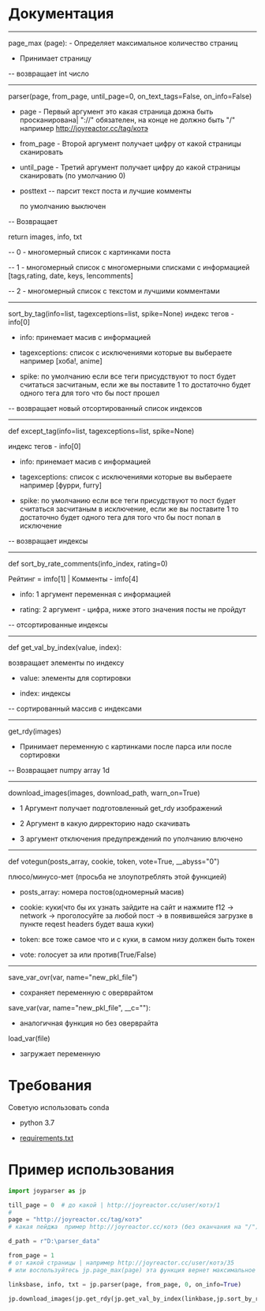 # Документация
-  -  -  -  -  -  -  -  -  -  -  -  -  -  -  -  -  -  -  -  -  -  -  -  -  -  -  -  -  -  -  -  -  -  -  -  -  -  -
page_max (page): - Определяет максимальное количество страниц

- Принимает страницу

-- возвращает int число
-  -  -  -  -  -  -  -  -  -  -  -  -  -  -  -  -  -  -  -  -  -  -  -  -  -  -  -  -  -  -  -  -  -  -  -  -  -  -
parser(page, from_page, until_page=0, on_text_tags=False, on_info=False)

- page - Первый аргумент это какая страница дожна быть просканирована| "://" обязателен, на конце не должно быть "/"
например http://joyreactor.cc/tag/котэ

- from_page - Второй аргумент получает цифру от какой страницы сканировать


- until_page - Третий аргумент получает цифру до какой страницы сканировать (по умолчанию 0)


- posttext -- парсит текст поста и лучшие комменты

    по умолчанию выключен

-- Возвращает

return images, info, txt
    
-- 0 - многомерный список с картинками поста
    
-- 1 - многомерный список с многомерными списками с информацией  [tags,rating, date, keys, lencomments]
    
-- 2 - многомерный список с текстом и лучшими комментами

-  -  -  -  -  -  -  -  -  -  -  -  -  -  -  -  -  -  -  -  -  -  -  -  -  -  -  -  -  -  -  -  -  -  -  -  -  -  -
sort_by_tag(info=list, tagexceptions=list, spike=None)
     индекс тегов - info[0]


   - info: принемает масив с информацией
   
   - tagexceptions: список с исключениями которые вы выбераете например [хоба!, anime]
   
   - spike: по умолчанию если все теги присудствуют то пост будет считаться
    засчитаным, если же вы поставите 1 то достаточно будет одного тега для того что бы пост прошел
    
   -- возвращает новый отсортированный список индексов
    
-  -  -  -  -  -  -  -  -  -  -  -  -  -  -  -  -  -  -  -  -  -  -  -  -  -  -  -  -  -  -  -  -  -  -  -  -  -  -
def except_tag(info=list, tagexceptions=list, spike=None)
    
   индекс тегов - info[0]

 - info: принемает масив с информацией
 
 - tagexceptions: список с исключениями которые вы выбераете например [фурри, furry]
 
 - spike: по умолчанию если все теги присудствуют то пост будет считаться
    засчитаным в исключение, если же вы поставите 1 то достаточно будет одного тега для того что бы пост попал в исключение
    
 -- возвращает индексы
-  -  -  -  -  -  -  -  -  -  -  -  -  -  -  -  -  -  -  -  -  -  -  -  -  -  -  -  -  -  -  -  -  -  -  -  -  -  -
def sort_by_rate_comments(info_index, rating=0)
    
   Рейтинг = imfo[1] | Комменты - imfo[4]

 - info: 1 аргумент переменная с информацией
 
 - rating: 2 аргумент - цифра, ниже этого значения посты не пройдут
 
 -- отсортированные индексы
-  -  -  -  -  -  -  -  -  -  -  -  -  -  -  -  -  -  -  -  -  -  -  -  -  -  -  -  -  -  -  -  -  -  -  -  -  -  -
def get_val_by_index(value, index):
    
   возвращает элементы по индексу

 - value: элементы для сортировки
 
 - index: индексы
 
 -- сортированный массив с индексами
    

-  -  -  -  -  -  -  -  -  -  -  -  -  -  -  -  -  -  -  -  -  -  -  -  -  -  -  -  -  -  -  -  -  -  -  -  -  -  -
get_rdy(images)

- Принимает переменную с картинками после парса или после сортировки


-- Возвращает numpy array 1d


-  -  -  -  -  -  -  -  -  -  -  -  -  -  -  -  -  -  -  -  -  -  -  -  -  -  -  -  -  -  -  -  -  -  -  -  -  -  -
download_images(images, download_path, warn_on=True)

- 1 Аргумент получает подготовленный get_rdy изображений

- 2 Аргумент в какую дирректорию надо скачивать

- 3 аргумент отключения предупреждений по уполчанию влючено
-  -  -  -  -  -  -  -  -  -  -  -  -  -  -  -  -  -  -  -  -  -  -  -  -  -  -  -  -  -  -  -  -  -  -  -  -  -
def votegun(posts_array, cookie, token, vote=True, __abyss="0")

плюсо/минусо-мет
(просьба не злоупотреблять этой функцией)

- posts_array: номера постов(одномерный масив)
  
- cookie: куки(что бы их узнать зайдите на сайт и нажмите f12 -> network -> проголосуйте за любой пост -> в появившейся загрузке в пункте reqest headers будет ваша куки)

- token: все тоже самое что и с куки, в самом низу должен быть токен

- vote: голосует за или против(True/False)

-  -  -  -  -  -  -  -  -  -  -  -  -  -  -  -  -  -  -  -  -  -  -  -  -  -  -  -  -  -  -  -  -  -  -  -  -  -
save_var_ovr(var, name="new_pkl_file")

- сохраняет переменную с оверврайтом

save_var(var, name="new_pkl_file", __c=""):

- аналогичная функция но без оверврайта

load_var(file)

- загружает переменную


# Требования
Советую использовать conda 

- python 3.7

- [requirements.txt](https://github.com/ExecutorExe/joyparser/blob/master/requirements.txt)


# Пример использования

```python
import joyparser as jp

till_page = 0  # до какой | http://joyreactor.cc/user/котэ/1
#
page = "http://joyreactor.cc/tag/котэ"
# какая пейджа  пример http://joyreactor.cc/котэ (без оканчания на "/")

d_path = r"D:\parser_data"

from_page = 1
# от какой страницы | например http://joyreactor.cc/user/котэ/35 
# или воспользуйтесь jp.page_max(page) эта функция вернет максимальное количество страниц

linksbase, info, txt = jp.parser(page, from_page, 0, on_info=True)

jp.download_images(jp.get_rdy(jp.get_val_by_index(linkbase,jp.sort_by_rate_comments(info[1], download_path=d_path)
```
